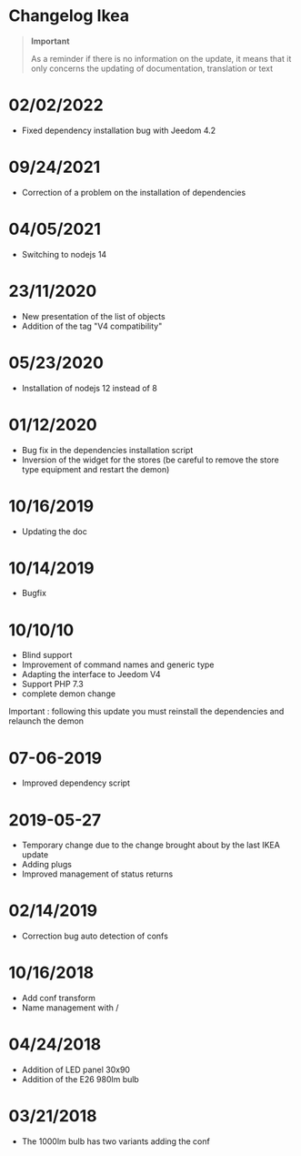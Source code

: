# Changelog Ikea

>**Important**
>
>As a reminder if there is no information on the update, it means that it only concerns the updating of documentation, translation or text

# 02/02/2022

- Fixed dependency installation bug with Jeedom 4.2

# 09/24/2021

- Correction of a problem on the installation of dependencies

# 04/05/2021

- Switching to nodejs 14

# 23/11/2020

- New presentation of the list of objects
- Addition of the tag "V4 compatibility"

# 05/23/2020

- Installation of nodejs 12 instead of 8

# 01/12/2020

- Bug fix in the dependencies installation script
- Inversion of the widget for the stores (be careful to remove the store type equipment and restart the demon)

# 10/16/2019

- Updating the doc

# 10/14/2019

- Bugfix

# 10/10/10

- Blind support
- Improvement of command names and generic type
- Adapting the interface to Jeedom V4
- Support PHP 7.3
- complete demon change

Important : following this update you must reinstall the dependencies and relaunch the demon

# 07-06-2019

- Improved dependency script

# 2019-05-27

- Temporary change due to the change brought about by the last IKEA update
- Adding plugs
- Improved management of status returns

# 02/14/2019

- Correction bug auto detection of confs

# 10/16/2018
- Add conf transform
- Name management with /

# 04/24/2018

- Addition of LED panel 30x90
- Addition of the E26 980lm bulb

# 03/21/2018

- The 1000lm bulb has two variants adding the conf
